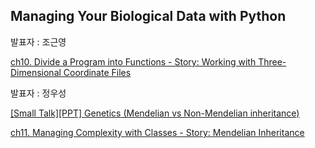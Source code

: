 ## Managing Your Biological Data with Python
발표자 : 조근영

[ch10. Divide a Program into Functions - Story: Working with Three-Dimensional Coordinate Files](http://nbviewer.ipython.org/github/biopy/biopy.github.io/blob/master/notebook/Part2/Week4/ch10_divide_a_program_into_functions.ipynb)


발표자 : 정우성

[[Small Talk][PPT] Genetics (Mendelian vs Non-Mendelian inheritance)](https://docs.google.com/file/d/0BwZF_eJHUV6eazNTY1c2WUFXSDg/edit)

[ch11. Managing Complexity with Classes - Story: Mendelian Inheritance](http://nbviewer.ipython.org/github/biopy/biopy.github.io/blob/master/notebook/Part2/Week4/ch11_managing_complexity_with_classes.ipynb)
